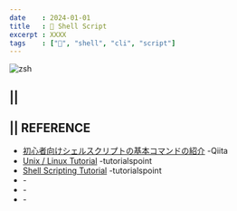 ```yaml
---
date    : 2024-01-01
title   : 🐚 Shell Script
excerpt : XXXX
tags    : ["🐚", "shell", "cli", "script"]
---
```


![zsh](https://github.com/sh16ma/gitpress/assets/150888300/6e226d99-cc58-42c0-a307-fc221b258455)

## || 


## || REFERENCE
- [初心者向けシェルスクリプトの基本コマンドの紹介](https://qiita.com/zayarwinttun/items/0dae4cb66d8f4bd2a337) -Qiita
- [Unix / Linux Tutorial](https://www.tutorialspoint.com/unix/index.htm) -tutorialspoint
- [Shell Scripting Tutorial](https://www.tutorialspoint.com/unix/shell_scripting.htm) -tutorialspoint
- []() -
- []() -
- []() -

